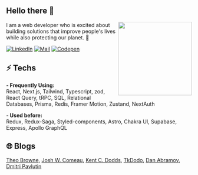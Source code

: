
## Hello there 👋

<img align='right' src='https://user-images.githubusercontent.com/5713670/87202985-820dcb80-c2b6-11ea-9f56-7ec461c497c3.gif' width='200"'>

I am a web developer who is excited about building solutions that improve people's lives while also protecting our planet. 🌱

[![LinkedIn](https://img.shields.io/badge/LinkedIn-white?style=flat-square&logo=linkedin&color=%230A66C2)](https://www.linkedin.com/in/alissonludtkeschwanz)
[![Mail](https://img.shields.io/badge/Mail-%23EA4335?style=flat-square&logo=gmail&logoColor=%23FFF)](mailto:alissonludtkeschwanz@gmail.com)
[![Codepen](https://img.shields.io/badge/Codepen-black?style=flat-square&logo=codepen)](https://codepen.io/ziinbra)



## ⚡ Techs
**- Frequently Using:**\
React, Next.js, Tailwind, Typescript, zod, React Query, tRPC, SQL, Relational Databases, Prisma, Redis, Framer Motion, Zustand, NextAuth

**- Used before:**\
Redux, Redux-Saga, Styled-components, Astro, Chakra UI, Supabase, Express, Apollo GraphQL

## 🌐 Blogs
[Theo Browne](https://t3.gg),  [Josh W. Comeau](https://www.joshwcomeau.com), [Kent C. Dodds](https://kentcdodds.com/blog), [TkDodo](https://tkdodo.eu/blog), [Dan Abramov](https://overreacted.io), [Dmitri Pavlutin](https://dmitripavlutin.com)
